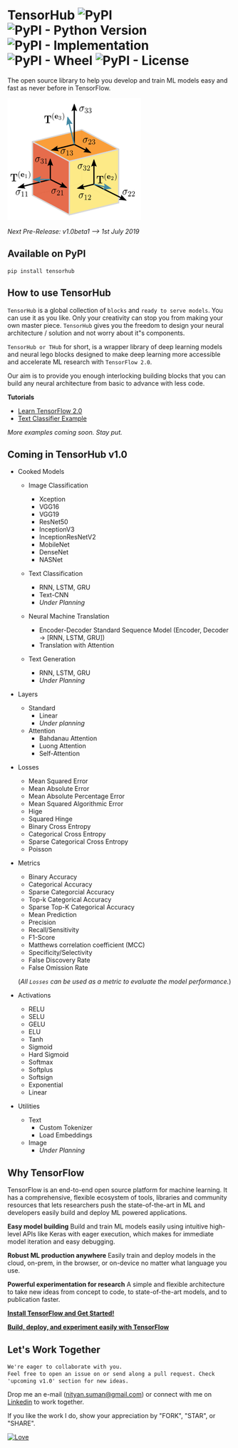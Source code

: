 # TensorHub <img alt="PyPI" src="https://img.shields.io/pypi/v/tensorhub.svg"> <img alt="PyPI - Python Version" src="https://img.shields.io/pypi/pyversions/tensorhub.svg"> <img alt="PyPI - Implementation" src="https://img.shields.io/pypi/implementation/tensorhub.svg"> <img alt="PyPI - Wheel" src="https://img.shields.io/pypi/wheel/tensorhub.svg"> <img alt="PyPI - License" src="https://img.shields.io/pypi/l/tensorhub.svg">

The open source library to help you develop and train ML models easy and fast as never before in TensorFlow.

![TensorHub](data/header.png)

*Next Pre-Release: v1.0beta1 --> 1st July 2019*

## Available on PyPI
```
pip install tensorhub
```

## How to use TensorHub

`TensorHub` is a global collection of `blocks` and `ready to serve models`. You can use it as you like. Only your creativity can stop you from making your own master piece. `TensorHub` gives you the freedom to design your neural architecture / solution and not worry about it"s components.

`TensorHub or THub` for short, is a wrapper library of deep learning models and neural lego blocks designed to make deep learning more accessible and accelerate ML research with `TensorFlow 2.0`. 

Our aim is to provide you enough interlocking building blocks that you can build any neural architecture from basic to advance with less code.


**Tutorials**

+ [Learn TensorFlow 2.0](examples/)
+ [Text Classifier Example](examples/run_text_classifiers.py)

*More examples coming soon. Stay put.*


## Coming in TensorHub v1.0
+ Cooked Models
    + Image Classification
        + Xception
        + VGG16
        + VGG19
        + ResNet50
        + InceptionV3
        + InceptionResNetV2
        + MobileNet
        + DenseNet
        + NASNet

    + Text Classification
        + RNN, LSTM, GRU
        + Text-CNN
        + *Under Planning*

    + Neural Machine Translation
        + Encoder-Decoder Standard Sequence Model (Encoder, Decoder -> [RNN, LSTM, GRU])
        + Translation with Attention

    + Text Generation
        + RNN, LSTM, GRU
        + *Under Planning*

+ Layers
    + Standard
        + Linear
        + *Under planning*
    + Attention
        + Bahdanau Attention
        + Luong Attention
        + Self-Attention


+ Losses
    + Mean Squared Error
    + Mean Absolute Error
    + Mean Absolute Percentage Error
    + Mean Squared Algorithmic Error
    + Hige
    + Squared Hinge
    + Binary Cross Entropy
    + Categorical Cross Entropy
    + Sparse Categorical Cross Entropy
    + Poisson
    
+ Metrics
    + Binary Accuracy
    + Categorical Accuracy
    + Sparse Categorcial Accuracy
    + Top-k Categorical Accuracy
    + Sparse Top-K Categorical Accuracy
    + Mean Prediction
    + Precision
    + Recall/Sensitivity
    + F1-Score
    + Matthews correlation coefficient (MCC)
    + Specificity/Selectivity 
    + False Discovery Rate
    + False Omission Rate

    (*All `Losses` can be used as a metric to evaluate the model performance.*)

+ Activations
    + RELU
    + SELU
    + GELU
    + ELU
    + Tanh
    + Sigmoid
    + Hard Sigmoid
    + Softmax
    + Softplus
    + Softsign
    + Exponential
    + Linear

+ Utilities
    + Text
        + Custom Tokenizer
        + Load Embeddings
    + Image
        + *Under Planning*


## Why TensorFlow
TensorFlow is an end-to-end open source platform for machine learning. It has a comprehensive, flexible ecosystem of tools, libraries and community resources that lets researchers push the state-of-the-art in ML and developers easily build and deploy ML powered applications.

**Easy model building**
Build and train ML models easily using intuitive high-level APIs like Keras with eager execution, which makes for immediate model iteration and easy debugging.

**Robust ML production anywhere**
Easily train and deploy models in the cloud, on-prem, in the browser, or on-device no matter what language you use.

**Powerful experimentation for research**
A simple and flexible architecture to take new ideas from concept to code, to state-of-the-art models, and to publication faster.

**[Install TensorFlow and Get Started!](https://www.tensorflow.org/install)**

**[Build, deploy, and experiment easily with TensorFlow](https://www.tensorflow.org/)**


## Let's Work Together

```
We're eager to collaborate with you.
Feel free to open an issue on or send along a pull request. Check 'upcoming v1.0' section for new ideas.
```

Drop me an e-mail (nityan.suman@gmail.com) or connect with me on [Linkedin](https://linkedin.com/in/kumar-nityan-suman/) to work together.

If you like the work I do, show your appreciation by "FORK", "STAR", or "SHARE".


[![Love](https://forthebadge.com/images/badges/built-with-love.svg)](https://GitHub.com/nityansuman/tensorhub/)